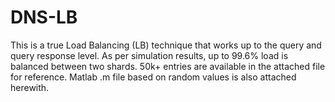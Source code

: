 # DNS-LB
This is a true Load Balancing (LB) technique that works up to the query and query response level. 
As per simulation results, up to 99.6% load is balanced between two shards.
50k+ entries are available in the attached file for reference.
Matlab .m file based on random values is also attached herewith.
